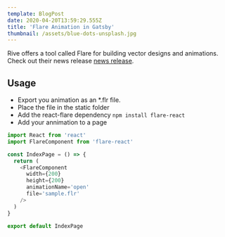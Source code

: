 ```yaml
---
template: BlogPost
date: 2020-04-20T13:59:29.555Z
title: 'Flare Animation in Gatsby'
thumbnail: /assets/blue-dots-unsplash.jpg
---
```


Rive offers a tool called Flare for building vector designs and animations. Check out their news release [news release](https://medium.com/rive/flare-launch-d524067d34d8).

## Usage

- Export you animation as an \*.flr file.
- Place the file in the static folder
- Add the react-flare dependency `npm install flare-react`
- Add your annimation to a page

```javascript
import React from 'react'
import FlareComponent from 'flare-react'

const IndexPage = () => {
  return (
    <FlareComponent
      width={200}
      height={200}
      animationName='open'
      file='sample.flr'
    />
  )
}

export default IndexPage
```
